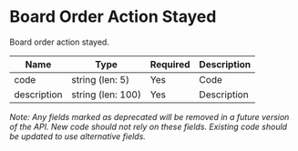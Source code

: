 # Board Order Action Stayed

Board order action stayed.

| Name | Type | Required | Description |
| - | - | - | - |
| code | string (len: 5) | Yes | Code |
| description | string (len: 100) | Yes | Description |

*Note: Any fields marked as deprecated will be removed in a future version of the API. New code should not rely on these fields. Existing code should be updated to use alternative fields.*